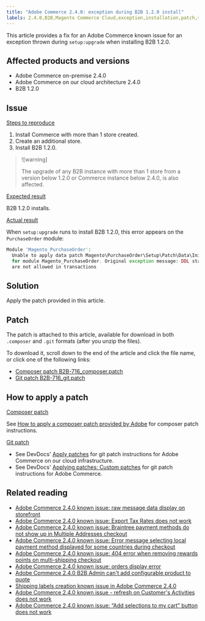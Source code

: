 ```yaml
---
title: "Adobe Commerce 2.4.0: exception during B2B 1.2.0 install"
labels: 2.4.0,B2B,Magento Commerce Cloud,exception,installation,patch,setup:upgrade,Adobe Commerce,cloud architecture
---
```


This article provides a fix for an Adobe Commerce known issue for an exception thrown during `setup:upgrade` when installing B2B 1.2.0.

## Affected products and versions

* Adobe Commerce on-premise 2.4.0
* Adobe Commerce on our cloud architecture 2.4.0
* B2B 1.2.0

## Issue

 <ins>Steps to reproduce</ins>

1. Install Commerce with more than 1 store created.
1. Create an additional store.
1. Install B2B 1.2.0.

>![warning]
>
>The upgrade of any B2B instance with more than 1 store from a version below 1.2.0 or Commerce instance below 2.4.0, is also affected.

 <ins>Expected result</ins>

B2B 1.2.0 installs.

 <ins>Actual result</ins>

When `setup:upgrade` runs to install B2B 1.2.0, this error appears on the `PurchaseOrder` module:

```php
Module 'Magento_PurchaseOrder':
  Unable to apply data patch Magento\PurchaseOrder\Setup\Patch\Data\InitPurchaseOrderSalesSequence
  for module Magento_PurchaseOrder. Original exception message: DDL statements
  are not allowed in transactions
```

## Solution

Apply the patch provided in this article.

## Patch

The patch is attached to this article, available for download in both `.composer` and `.git` formats (after you unzip the files).

To download it, scroll down to the end of the article and click the file name, or click one of the following links:

* [Composer patch B2B-716\_composer.patch](assets/B2B-716_composer.patch.zip)
* [Git patch B2B-716\_git.patch](assets/B2B-716_git.patch.zip)

## How to apply a patch

 <ins>Composer patch </ins>

See [How to apply a composer patch provided by Adobe](https://support.magento.com/hc/en-us/articles/360028367731) for composer patch instructions.

 <ins>Git patch </ins>

* See DevDocs' [Apply patches](https://devdocs.magento.com/cloud/project/project-patch.html) for git patch instructions for Adobe Commerce on our cloud infrastructure.
* See DevDocs' [Applying patches: Custom patches](https://devdocs.magento.com/guides/v2.4/comp-mgr/patching.html#custom-patches) for git patch instructions for Adobe Commerce.

## Related reading

* [Adobe Commerce 2.4.0 known issue: raw message data display on storefront](https://support.magento.com/hc/en-us/articles/360045804332)
* [Adobe Commerce 2.4.0 known issue: Export Tax Rates does not work](https://support.magento.com/hc/en-us/articles/360045850032)
* [Adobe Commerce 2.4.0 known issue: Braintree payment methods do not show up in Multiple Addresses checkout](https://support.magento.com/hc/en-us/articles/360046354992)
* [Adobe Commerce 2.4.0 known issue: Error message selecting local payment method displayed for some countries during checkout](https://support.magento.com/hc/en-us/articles/360047139331-Magento-2-4-0-known-issue-Error-message-selecting-local-payment-method-displayed-for-some-countries-during-checkout)
* [Adobe Commerce 2.4.0 known issue: 404 error when removing rewards points on multi-shipping checkout](https://support.magento.com/hc/en-us/articles/360046920131-Magento-2-4-0-known-issue-404-error-when-removing-rewards-points-on-multi-shipping-checkout)
* [Adobe Commerce 2.4.0 known issue: orders display error](https://support.magento.com/hc/en-us/articles/360046802271-Magento-2-4-0-known-issue-orders-display-error)
* [Adobe Commerce 2.4.0 B2B Admin can't add configurable product to quote](https://support.magento.com/hc/en-us/articles/360046801971-Magento-2-4-0-known-issue-B2B-Admin-cannot-add-a-configurable-product-to-a-quote)
* [Shipping labels creation known issue in Adobe Commerce 2.4.0](https://support.magento.com/hc/en-us/articles/360046750171-Shipping-labels-creation-known-issue-in-Magento-2-4-0)
* [Adobe Commerce 2.4.0 known issue - refresh on Customer's Activities does not work](https://support.magento.com/hc/en-us/articles/360046091332-Magento-2-4-0-known-issue-refresh-on-Customer-s-Activities-does-not-work)
* [Adobe Commerce 2.4.0 known issue: “Add selections to my cart” button does not work](https://support.magento.com/hc/en-us/articles/360045838312-Magento-2-4-0-known-issue-Add-selections-to-my-cart-button-does-not-work)
